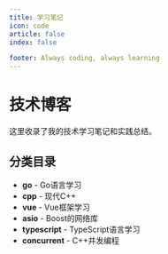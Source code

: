 ```yaml
---
title: 学习笔记
icon: code
article: false
index: false

footer: Always coding, always learning
---
```


# 技术博客

这里收录了我的技术学习笔记和实践总结。

## 分类目录

- **go** - Go语言学习
- **cpp** - 现代C++
- **vue** - Vue框架学习
- **asio** - Boost的网络库
- **typescript** - TypeScript语言学习
- **concurrent** - C++并发编程

